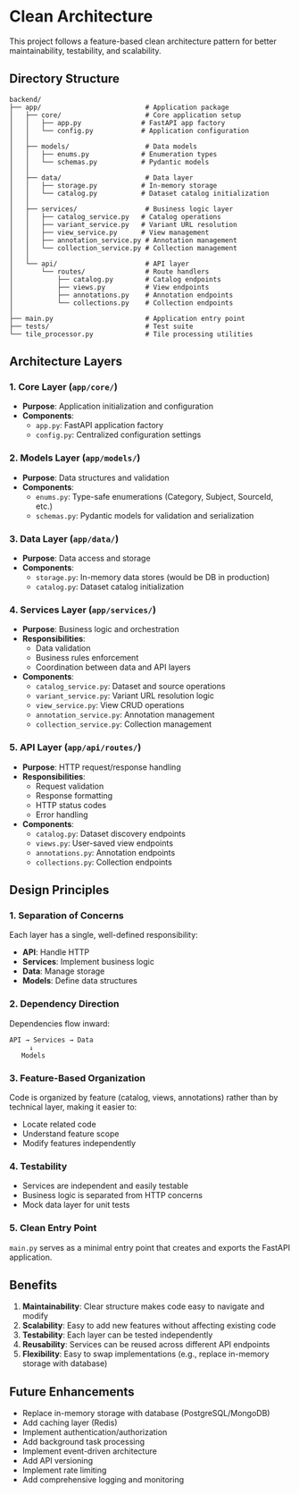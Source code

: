 # Clean Architecture

This project follows a feature-based clean architecture pattern for better maintainability, testability, and scalability.

## Directory Structure

```
backend/
├── app/                          # Application package
│   ├── core/                     # Core application setup
│   │   ├── app.py               # FastAPI app factory
│   │   └── config.py            # Application configuration
│   │
│   ├── models/                   # Data models
│   │   ├── enums.py             # Enumeration types
│   │   └── schemas.py           # Pydantic models
│   │
│   ├── data/                     # Data layer
│   │   ├── storage.py           # In-memory storage
│   │   └── catalog.py           # Dataset catalog initialization
│   │
│   ├── services/                 # Business logic layer
│   │   ├── catalog_service.py   # Catalog operations
│   │   ├── variant_service.py   # Variant URL resolution
│   │   ├── view_service.py      # View management
│   │   ├── annotation_service.py # Annotation management
│   │   └── collection_service.py # Collection management
│   │
│   └── api/                      # API layer
│       └── routes/               # Route handlers
│           ├── catalog.py        # Catalog endpoints
│           ├── views.py          # View endpoints
│           ├── annotations.py    # Annotation endpoints
│           └── collections.py    # Collection endpoints
│
├── main.py                       # Application entry point
├── tests/                        # Test suite
└── tile_processor.py             # Tile processing utilities
```

## Architecture Layers

### 1. Core Layer (`app/core/`)
- **Purpose**: Application initialization and configuration
- **Components**:
  - `app.py`: FastAPI application factory
  - `config.py`: Centralized configuration settings

### 2. Models Layer (`app/models/`)
- **Purpose**: Data structures and validation
- **Components**:
  - `enums.py`: Type-safe enumerations (Category, Subject, SourceId, etc.)
  - `schemas.py`: Pydantic models for validation and serialization

### 3. Data Layer (`app/data/`)
- **Purpose**: Data access and storage
- **Components**:
  - `storage.py`: In-memory data stores (would be DB in production)
  - `catalog.py`: Dataset catalog initialization

### 4. Services Layer (`app/services/`)
- **Purpose**: Business logic and orchestration
- **Responsibilities**:
  - Data validation
  - Business rules enforcement
  - Coordination between data and API layers
- **Components**:
  - `catalog_service.py`: Dataset and source operations
  - `variant_service.py`: Variant URL resolution logic
  - `view_service.py`: View CRUD operations
  - `annotation_service.py`: Annotation management
  - `collection_service.py`: Collection management

### 5. API Layer (`app/api/routes/`)
- **Purpose**: HTTP request/response handling
- **Responsibilities**:
  - Request validation
  - Response formatting
  - HTTP status codes
  - Error handling
- **Components**:
  - `catalog.py`: Dataset discovery endpoints
  - `views.py`: User-saved view endpoints
  - `annotations.py`: Annotation endpoints
  - `collections.py`: Collection endpoints

## Design Principles

### 1. Separation of Concerns
Each layer has a single, well-defined responsibility:
- **API**: Handle HTTP
- **Services**: Implement business logic
- **Data**: Manage storage
- **Models**: Define data structures

### 2. Dependency Direction
Dependencies flow inward:
```
API → Services → Data
     ↓
   Models
```

### 3. Feature-Based Organization
Code is organized by feature (catalog, views, annotations) rather than by technical layer, making it easier to:
- Locate related code
- Understand feature scope
- Modify features independently

### 4. Testability
- Services are independent and easily testable
- Business logic is separated from HTTP concerns
- Mock data layer for unit tests

### 5. Clean Entry Point
`main.py` serves as a minimal entry point that creates and exports the FastAPI application.

## Benefits

1. **Maintainability**: Clear structure makes code easy to navigate and modify
2. **Scalability**: Easy to add new features without affecting existing code
3. **Testability**: Each layer can be tested independently
4. **Reusability**: Services can be reused across different API endpoints
5. **Flexibility**: Easy to swap implementations (e.g., replace in-memory storage with database)

## Future Enhancements

- Replace in-memory storage with database (PostgreSQL/MongoDB)
- Add caching layer (Redis)
- Implement authentication/authorization
- Add background task processing
- Implement event-driven architecture
- Add API versioning
- Implement rate limiting
- Add comprehensive logging and monitoring